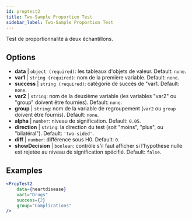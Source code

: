 ```yaml
---
id: proptest2
title: Two-Sample Proportion Test
sidebar_label: Two-Sample Proportion Test
---
```


Test de proportionnalité à deux échantillons.

## Options

* __data__ | `object (required)`: les tableaux d'objets de valeur. Default: `none`.
* __var1__ | `string (required)`: nom de la première variable. Default: `none`.
* __success__ | `string (required)`: catégorie de succès de "var1. Default: `none`.
* __var2__ | `string`: nom de la deuxième variable (les variables "var2" ou "group" doivent être fournies). Default: `none`.
* __group__ | `string`: nom de la variable de regroupement (`var2` ou `group` doivent être fournis). Default: `none`.
* __alpha__ | `number`: niveau de signification. Default: `0.05`.
* __direction__ | `string`: la direction du test (soit "moins", "plus", ou "bilatéral"). Default: `'two-sided'`.
* __diff__ | `number`: différence sous H0. Default: `0`.
* __showDecision__ | `boolean`: contrôle s'il faut afficher si l'hypothèse nulle est rejetée au niveau de signification spécifié. Default: `false`.


## Examples

```jsx live
<PropTest2
    data={heartdisease} 
    var1="Drugs"
    success={2}
    group="Complications"
/>
```
